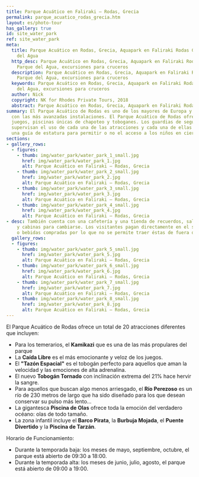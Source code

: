 ```yaml
---
title: Parque Acuático en Faliraki – Rodas, Grecia
permalink: parque_acuatico_rodas_grecia.htm
layout: es/photo-tour
has_gallery: true
id: site_water_park
ref: site_water_park
meta:
  title: Parque Acuático en Rodas, Grecia, Aquapark en Faliraki Rodas Grecia, Parque
    del Agua
  http_desc: Parque Acuático en Rodas, Grecia, Aquapark en Faliraki Rodas Grecia,
    Parque del Agua, excursiones para cruceros
  description: Parque Acuático en Rodas, Grecia, Aquapark en Faliraki Rodas Grecia,
    Parque del Agua, excursiones para cruceros
  keywords: Parque Acuático en Rodas, Grecia, Aquapark en Faliraki Rodas Grecia, Parque
    del Agua, excursiones para cruceros
  author: Nick
  copyright: NK for Rhodes Private Tours, 2018
  abstract: Parque Acuático en Rodas, Grecia, Aquapark en Faliraki Rodas Grecia
summary: El Parque Acuático de Rodas es uno de los mayores de Europa y ha sido diseñado
  con las más avanzadas instalaciones. El Parque Acuático de Rodas ofrece espectaculares
  juegos, piscinas únicas de chapoteo y toboganes. Los guardias de seguridad del parque
  supervisan el uso de cada una de las atracciones y cada una de ellas cuenta con
  una guía de estatura para permitir o no el acceso a los niños en ciertos juegos.
sections:
- gallery_rows:
  - figures:
    - thumb: img/water_park/water_park_1_small.jpg
      href: img/water_park/water_park_1.jpg
      alt: Parque Acuático en Faliraki – Rodas, Grecia
    - thumb: img/water_park/water_park_2_small.jpg
      href: img/water_park/water_park_2.jpg
      alt: Parque Acuático en Faliraki – Rodas, Grecia
    - thumb: img/water_park/water_park_3_small.jpg
      href: img/water_park/water_park_3.jpg
      alt: Parque Acuático en Faliraki – Rodas, Grecia
    - thumb: img/water_park/water_park_4_small.jpg
      href: img/water_park/water_park_4.jpg
      alt: Parque Acuático en Faliraki – Rodas, Grecia
- desc: También cuenta con una cafetería y una tienda de recuerdos, salas de baño
    y cabinas para cambiarse. Los visitantes pagan directamente en el sitio por comidas
    o bebidas compradas por lo que no se permite traer éstas de fuera del parque.
  gallery_rows:
  - figures:
    - thumb: img/water_park/water_park_5_small.jpg
      href: img/water_park/water_park_5.jpg
      alt: Parque Acuático en Faliraki – Rodas, Grecia
    - thumb: img/water_park/water_park_6_small.jpg
      href: img/water_park/water_park_6.jpg
      alt: Parque Acuático en Faliraki – Rodas, Grecia
    - thumb: img/water_park/water_park_7_small.jpg
      href: img/water_park/water_park_7.jpg
      alt: Parque Acuático en Faliraki – Rodas, Grecia
    - thumb: img/water_park/water_park_8_small.jpg
      href: img/water_park/water_park_8.jpg
      alt: Parque Acuático en Faliraki – Rodas, Grecia
---
```


El Parque Acuático de Rodas ofrece un total de 20 atracciones diferentes que incluyen:

- Para los temerarios, el **Kamikazi** que es una de las más propulares del parque
- La **Caída Libre** es el más emocionante y veloz de los juegos.
- El **"Tazón Espacial"** es el tobogán perfecto para aquellos que aman la velocidad y las emociones de alta adrenalina.
- El nuevo **Tobogán Tornado** con inclinación extrema del 21% hace hervir la sangre.
- Para aquellos que buscan algo menos arriesgado, el **Río Perezoso** es un río de 230 metros de largo que ha sido diseñado para los que desean conservar su pulso más lento...
- La gigantesca **Piscina de Olas** ofrece toda la emoción del verdadero océano: olas de todo tamaño.
- La zona infantil incluye el **Barco Pirata**, la **Burbuja Mojada**, el **Puente Divertido** y la **Piscina de Tarzán**.

Horario de Funcionamiento:

- Durante la temporada baja: los meses de mayo, septiembre, octubre, el parque está abierto de 09:30 a 18:00.
- Durante la temporada alta: los meses de junio, julio, agosto, el parque está abierto de 09:00 a 19:00.